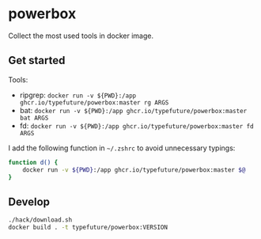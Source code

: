 # powerbox

Collect the most used tools in docker image.

## Get started

Tools:

- ripgrep: `docker run -v ${PWD}:/app ghcr.io/typefuture/powerbox:master rg ARGS`
- bat: `docker run -v ${PWD}:/app ghcr.io/typefuture/powerbox:master bat ARGS`
- fd: `docker run -v ${PWD}:/app ghcr.io/typefuture/powerbox:master fd ARGS`

I add the following function in `~/.zshrc` to avoid unnecessary typings:

```sh
function d() {
    docker run -v ${PWD}:/app ghcr.io/typefuture/powerbox:master $@
}
```

## Develop

```sh
./hack/download.sh
docker build . -t typefuture/powerbox:VERSION
```
